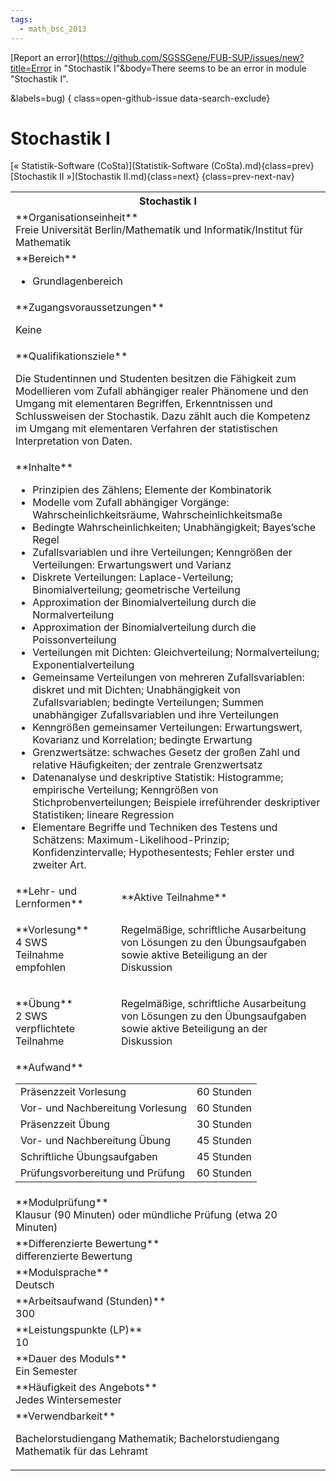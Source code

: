 ```yaml
---
tags:
  - math_bsc_2013
---
```

[Report an error](https://github.com/SGSSGene/FUB-SUP/issues/new?title=Error in "Stochastik I"&body=There seems to be an error in module "Stochastik I".

<Describe here a slightly more detailed description of what is wrong>&labels=bug)
{ class=open-github-issue data-search-exclude}

# Stochastik I

[« Statistik-Software (CoSta)](Statistik-Software (CoSta).md){class=prev}
[Stochastik II »](Stochastik II.md){class=next}
{class=prev-next-nav}

<table markdown id="moduledesc">
<tr markdown class="moduledesc_head"><th colspan="2">Stochastik I </th></tr>
<tr markdown><td colspan="2">**Organisationseinheit**   <br>Freie Universität Berlin/Mathematik und Informatik/Institut für Mathematik</td></tr>

<tr markdown><td colspan="2">**Bereich**<br>


- Grundlagenbereich

</td></tr>

<tr markdown><td colspan="2">**Zugangsvoraussetzungen** <br>

Keine


</td></tr>
<tr markdown><td colspan="2">**Qualifikationsziele**    <br>

Die Studentinnen und Studenten besitzen die Fähigkeit zum Modellieren vom
Zufall abhängiger realer Phänomene und den Umgang mit elementaren Begriffen,
Erkenntnissen und Schlussweisen der Stochastik. Dazu zählt auch die
Kompetenz im Umgang mit elementaren Verfahren der statistischen
Interpretation von Daten.


</td></tr>
<tr markdown><td colspan="2">**Inhalte**                <br>


- Prinzipien des Zählens; Elemente der Kombinatorik
- Modelle vom Zufall abhängiger Vorgänge: Wahrscheinlichkeitsräume,
  Wahrscheinlichkeitsmaße
- Bedingte Wahrscheinlichkeiten; Unabhängigkeit; Bayes’sche Regel
- Zufallsvariablen und ihre Verteilungen; Kenngrößen der Verteilungen:
  Erwartungswert und Varianz
- Diskrete Verteilungen: Laplace-Verteilung; Binomialverteilung;
  geometrische Verteilung
- Approximation der Binomialverteilung durch die Normalverteilung
- Approximation der Binomialverteilung durch die Poissonverteilung
- Verteilungen mit Dichten: Gleichverteilung; Normalverteilung;
  Exponentialverteilung
- Gemeinsame Verteilungen von mehreren Zufallsvariablen: diskret und mit
  Dichten; Unabhängigkeit von Zufallsvariablen; bedingte Verteilungen;
  Summen unabhängiger Zufallsvariablen und ihre Verteilungen
- Kenngrößen gemeinsamer Verteilungen: Erwartungswert, Kovarianz und
  Korrelation; bedingte Erwartung
- Grenzwertsätze: schwaches Gesetz der großen Zahl und relative
  Häufigkeiten; der zentrale Grenzwertsatz
- Datenanalyse und deskriptive Statistik: Histogramme; empirische
  Verteilung; Kenngrößen von Stichprobenverteilungen; Beispiele
  irreführender deskriptiver Statistiken; lineare Regression
- Elementare Begriffe und Techniken des Testens und Schätzens:
  Maximum-Likelihood-Prinzip; Konfidenzintervalle; Hypothesentests; Fehler
  erster und zweiter Art.


</td></tr>

<tr markdown><td>**Lehr- und Lernformen**</td><td>**Aktive Teilnahme**</td></tr>
<tr markdown><td> **Vorlesung** <br>4 SWS <br> Teilnahme empfohlen</td><td>

Regelmäßige, schriftliche Ausarbeitung von Lösungen zu den Übungsaufgaben sowie aktive Beteiligung an der Diskussion
</td></tr>
<tr markdown><td> **Übung** <br>2 SWS <br> verpflichtete Teilnahme</td><td>

Regelmäßige, schriftliche Ausarbeitung von Lösungen zu den Übungsaufgaben sowie aktive Beteiligung an der Diskussion
</td></tr>
<tr markdown><td colspan="2">**Aufwand**                <br>
<table class="aufwand_table">
<tr><td>Präsenzzeit Vorlesung</td><td>60 Stunden</td></tr>
<tr><td>Vor- und Nachbereitung Vorlesung</td><td>60 Stunden</td></tr>
<tr><td>Präsenzzeit Übung</td><td>30 Stunden</td></tr>
<tr><td>Vor- und Nachbereitung Übung</td><td>45 Stunden</td></tr>
<tr><td>Schriftliche Übungsaufgaben</td><td>45 Stunden</td></tr>
<tr><td>Prüfungsvorbereitung und Prüfung</td><td>60 Stunden</td></tr>
</table>

</td></tr>
<tr markdown><td colspan="2">**Modulprüfung**             <br>Klausur (90 Minuten) oder mündliche Prüfung (etwa 20 Minuten)


</td></tr>
<tr markdown><td colspan="2">**Differenzierte Bewertung** <br>differenzierte Bewertung

</td></tr>
<tr markdown><td colspan="2">**Modulsprache**             <br>Deutsch</td></tr>
<tr markdown><td colspan="2">**Arbeitsaufwand (Stunden)** <br>300</td></tr>
<tr markdown><td colspan="2">**Leistungspunkte (LP)**     <br>10</td></tr>
<tr markdown><td colspan="2">**Dauer des Moduls**         <br>Ein Semester</td></tr>
<tr markdown><td colspan="2">**Häufigkeit des Angebots**  <br>Jedes Wintersemester</td></tr>
<tr markdown><td colspan="2">**Verwendbarkeit**           <br>

Bachelorstudiengang Mathematik; Bachelorstudiengang Mathematik für das
Lehramt


</td></tr>

</table>
